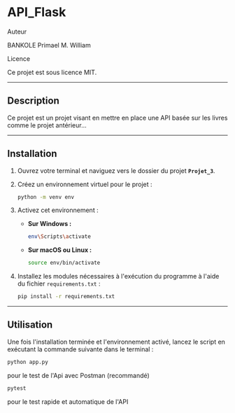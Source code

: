 # API_Flask

Auteur 

BANKOLE Primael M. William

Licence 

Ce projet est sous licence MIT.

---

## Description

Ce projet est un projet visant en mettre en place une API basée sur les livres comme le projet antérieur...

---

## Installation

1.  Ouvrez votre terminal et naviguez vers le dossier du projet **`Projet_3`**.

2.  Créez un environnement virtuel pour le projet :
    ```bash
    python -m venv env
    ```

3.  Activez cet environnement :
    * **Sur Windows :**
        ```bash
        env\Scripts\activate
        ```
    * **Sur macOS ou Linux :**
        ```bash
        source env/bin/activate
        ```

4.  Installez les modules nécessaires à l'exécution du programme à l'aide du fichier `requirements.txt` :
    ```bash
    pip install -r requirements.txt
    ```

---

## Utilisation

Une fois l'installation terminée et l'environnement activé, lancez le script en exécutant la commande suivante dans le terminal :

```bash
python app.py 
``` 
pour le test de l'Api avec Postman (recommandé)

```bash
pytest 
``` 
pour le test rapide et automatique de l'API
